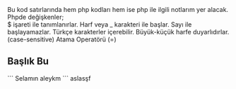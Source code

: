 <div>Bu kod satırlarında hem php kodları hem ise php ile ilgili notlarım yer alacak.</div>
<div>Phpde değişkenler; </div>
  $ işareti ile tanımlanırlar.
  Harf veya _ karakteri ile başlar.
  Sayı ile başlayamazlar.
  Türkçe karakterler içerebilir.
  Büyük-küçük harfe duyarlıdırlar. (case-sensitive)
Atama Operatörü (=)
<h2> Başlık Bu </h2>
```
Selamın aleykm
```
aslasşf
